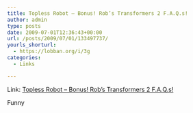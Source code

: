 ```yaml
---
title: Topless Robot – Bonus! Rob’s Transformers 2 F.A.Q.s!
author: admin
type: posts
date: 2009-07-01T12:36:43+00:00
url: /posts/2009/07/01/133497737/
yourls_shorturl:
  - https://lobban.org/i/3g
categories:
  - Links

---
```

Link: [Topless Robot &#8211; Bonus! Rob&#8217;s Transformers 2 F.A.Q.s!][1]

Funny

 [1]: http://www.toplessrobot.com/2009/06/bonus_robs_transformers_2_faqs.php